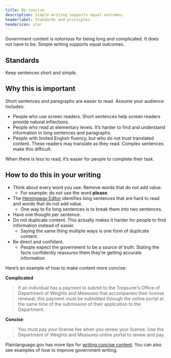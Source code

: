 ```yaml
---
title: Be concise
description: Simple writing supports equal outcomes.
headerlabel: Standards and principles
headericon: star
---
```


<p class="text-lead">Government content is notorious for being long and complicated. It does not have to be. Simple writing supports equal outcomes.</p>

## Standards

Keep sentences short and simple.

## Why this is important

Short sentences and paragraphs are easier to read. Assume your audience includes:

* People who use screen readers. Short sentences help screen readers provide natural inflections.
* People who read at elementary levels. It’s harder to find and understand information in long sentences and paragraphs.
* People with limited English fluency, but who do not trust translated content. These readers may translate as they read. Complex sentences make this difficult.

When there is less to read, it’s easier for people to complete their task.

## How to do this in your writing

* Think about every word you use. Remove words that do not add value.
  * For example: do not use the word **please**.
* The [Hemingway Editor](http://hemingwayapp.com/) identifies long sentences that are hard to read and words that do not add value.
  * One way to fix long sentences is to break them into two sentences.
* Have one thought per sentence.
* Do not duplicate content. This actually makes it harder for people to find information instead of easier.
  * Saying the same thing multiple ways is one form of duplicate content.
* Be direct and confident.
  * People expect the government to be a source of truth. Stating the facts confidently reassures them they’re getting accurate information

Here’s an example of how to make content more concise:

**Complicated**

> If an individual has a payment to submit to the Treasurer’s Office of Department of Weights and Measures that accompanies their license renewal, this payment must be submitted through the online portal at the same time of the submission of their application to the Department.

**Concise**

> You must pay your license fee when you renew your license. Use the Department of Weights and Measures online portal to renew and pay.

Plainlanguage.gov has more tips for [writing concise content](https://www.plainlanguage.gov/guidelines/concise/). You can also see examples of how to improve government writing.
